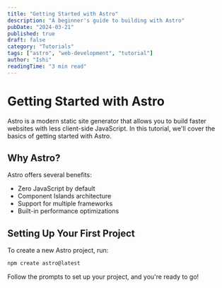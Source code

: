 ```yaml
---
title: "Getting Started with Astro"
description: "A beginner's guide to building with Astro"
pubDate: "2024-03-21"
published: true
draft: false
category: "Tutorials"
tags: ["astro", "web-development", "tutorial"]
author: "Ishi"
readingTime: "3 min read"
---
```


# Getting Started with Astro

Astro is a modern static site generator that allows you to build faster websites with less client-side JavaScript. In this tutorial, we'll cover the basics of getting started with Astro.

## Why Astro?

Astro offers several benefits:
- Zero JavaScript by default
- Component Islands architecture
- Support for multiple frameworks
- Built-in performance optimizations

## Setting Up Your First Project

To create a new Astro project, run:

```bash
npm create astro@latest
```

Follow the prompts to set up your project, and you're ready to go! 